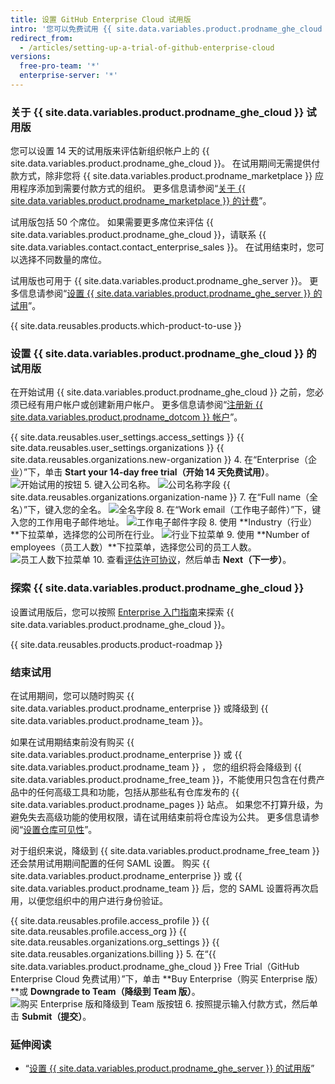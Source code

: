 ```yaml
---
title: 设置 GitHub Enterprise Cloud 试用版
intro: '您可以免费试用 {{ site.data.variables.product.prodname_ghe_cloud }}。'
redirect_from:
  - /articles/setting-up-a-trial-of-github-enterprise-cloud
versions:
  free-pro-team: '*'
  enterprise-server: '*'
---
```


### 关于 {{ site.data.variables.product.prodname_ghe_cloud }} 试用版

您可以设置 14 天的试用版来评估新组织帐户上的 {{ site.data.variables.product.prodname_ghe_cloud }}。 在试用期间无需提供付款方式，除非您将 {{ site.data.variables.product.prodname_marketplace }} 应用程序添加到需要付款方式的组织。 更多信息请参阅“<a href="/articles/about-billing-for-github-marketplace/" class="dotcom-only">关于 {{ site.data.variables.product.prodname_marketplace }} 的计费</a>”。

试用版包括 50 个席位。 如果需要更多席位来评估 {{ site.data.variables.product.prodname_ghe_cloud }}，请联系 {{ site.data.variables.contact.contact_enterprise_sales }}。 在试用结束时，您可以选择不同数量的席位。

试用版也可用于 {{ site.data.variables.product.prodname_ghe_server }}。 更多信息请参阅“[设置 {{ site.data.variables.product.prodname_ghe_server }} 的试用](/articles/setting-up-a-trial-of-github-enterprise-server)”。

{{ site.data.reusables.products.which-product-to-use }}

### 设置 {{ site.data.variables.product.prodname_ghe_cloud }} 的试用版

在开始试用 {{ site.data.variables.product.prodname_ghe_cloud }} 之前，您必须已经有用户帐户或创建新用户帐户。 更多信息请参阅“<a href="/articles/signing-up-for-a-new-github-account" class="dotcom-only">注册新 {{ site.data.variables.product.prodname_dotcom }} 帐户</a>”。

{{ site.data.reusables.user_settings.access_settings }}
{{ site.data.reusables.user_settings.organizations }}
{{ site.data.reusables.organizations.new-organization }}
4. 在“Enterprise（企业）”下，单击 **Start your 14-day free trial（开始 14 天免费试用）**。 ![开始试用的按钮](/assets/images/help/organizations/start-trial-button.png)
5. 键入公司名称。 ![公司名称字段](/assets/images/help/organizations/company-name-field.png)
{{ site.data.reusables.organizations.organization-name }}
7. 在“Full name（全名）”下，键入您的全名。 ![全名字段](/assets/images/help/organizations/full-name-field.png)
8. 在“Work email（工作电子邮件）”下，键入您的工作用电子邮件地址。 ![工作电子邮件字段](/assets/images/help/organizations/work-email-field.png)
8. 使用 **Industry（行业）**下拉菜单，选择您的公司所在行业。 ![行业下拉菜单](/assets/images/help/organizations/industry-drop-down.png)
9. 使用 **Number of employees（员工人数）**下拉菜单，选择您公司的员工人数。 ![员工人数下拉菜单](/assets/images/help/organizations/employees-drop-down.png)
10. 查看<a href="/articles/github-enterprise-cloud-evaluation-agreement" class="dotcom-only">评估许可协议</a>，然后单击 **Next（下一步）**。

### 探索 {{ site.data.variables.product.prodname_ghe_cloud }}

设置试用版后，您可以按照 [Enterprise 入门指南](https://resources.github.com/enterprise-onboarding/)来探索 {{ site.data.variables.product.prodname_ghe_cloud }}。

{{ site.data.reusables.products.product-roadmap }}

### 结束试用

在试用期间，您可以随时购买 {{ site.data.variables.product.prodname_enterprise }} 或降级到 {{ site.data.variables.product.prodname_team }}。

如果在试用期结束前没有购买 {{ site.data.variables.product.prodname_enterprise }} 或 {{ site.data.variables.product.prodname_team }} ， 您的组织将会降级到 {{ site.data.variables.product.prodname_free_team }}，不能使用只包含在付费产品中的任何高级工具和功能，包括从那些私有仓库发布的 {{ site.data.variables.product.prodname_pages }} 站点。 如果您不打算升级，为避免失去高级功能的使用权限，请在试用结束前将仓库设为公共。 更多信息请参阅“[设置仓库可见性](/articles/setting-repository-visibility)”。

对于组织来说，降级到 {{ site.data.variables.product.prodname_free_team }} 还会禁用试用期间配置的任何 SAML 设置。 购买 {{ site.data.variables.product.prodname_enterprise }} 或 {{ site.data.variables.product.prodname_team }} 后，您的 SAML 设置将再次启用，以便您组织中的用户进行身份验证。

{{ site.data.reusables.profile.access_profile }}
{{ site.data.reusables.profile.access_org }}
{{ site.data.reusables.organizations.org_settings }}
{{ site.data.reusables.organizations.billing }}
5. 在“{{ site.data.variables.product.prodname_ghe_cloud }} Free Trial（GitHub Enterprise Cloud 免费试用）”下，单击 **Buy Enterprise（购买 Enterprise 版）**或 **Downgrade to Team（降级到 Team 版）**。 ![购买 Enterprise 版和降级到 Team 版按钮](/assets/images/help/organizations/finish-trial-buttons.png)
6. 按照提示输入付款方式，然后单击 **Submit（提交）**。

### 延伸阅读

- “[设置 {{ site.data.variables.product.prodname_ghe_server }} 的试用版](/articles/setting-up-a-trial-of-github-enterprise-server)”
